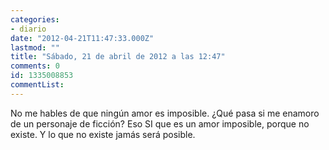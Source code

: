 ```yaml
---
categories:
- diario
date: "2012-04-21T11:47:33.000Z"
lastmod: ""
title: "Sábado, 21 de abril de 2012 a las 12:47"
comments: 0
id: 1335008853
commentList:
---
```


No me hables de que ningún amor es imposible. ¿Qué pasa si me enamoro de un personaje de ficción? Eso SI que es un amor imposible, porque no existe. Y lo que no existe jamás será posible.